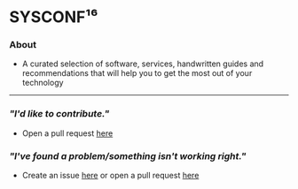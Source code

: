 # SYSCONF¹⁶

### About
- A curated selection of software, services, handwritten guides and recommendations that will help you to get the most out of your technology

<hr>

### *"I'd like to contribute."*
- Open a pull request [here](https://github.com/sysconf16/sysconf16.github.io/pulls)

### *"I've found a problem/something isn't working right."*
- Create an issue [here](https://github.com/sysconf16/sysconf16.github.io/issues) or open a pull request [here](https://github.com/sysconf16/sysconf16.github.io/pulls)